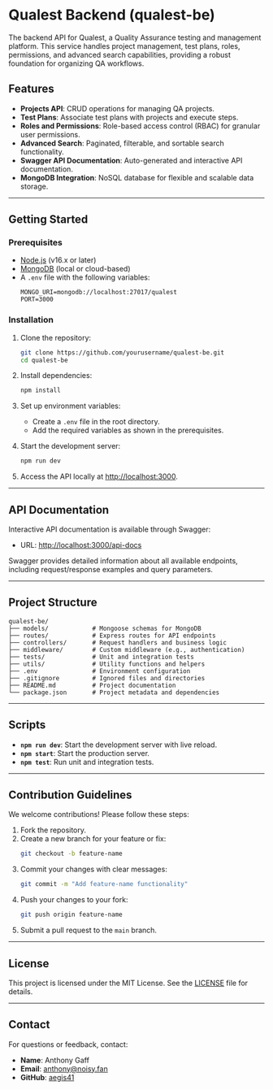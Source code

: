 # Qualest Backend (qualest-be)

The backend API for Qualest, a Quality Assurance testing and management platform. This service handles project management, test plans, roles, permissions, and advanced search capabilities, providing a robust foundation for organizing QA workflows.

## Features

- **Projects API**: CRUD operations for managing QA projects.
- **Test Plans**: Associate test plans with projects and execute steps.
- **Roles and Permissions**: Role-based access control (RBAC) for granular user permissions.
- **Advanced Search**: Paginated, filterable, and sortable search functionality.
- **Swagger API Documentation**: Auto-generated and interactive API documentation.
- **MongoDB Integration**: NoSQL database for flexible and scalable data storage.

---

## Getting Started

### Prerequisites

- [Node.js](https://nodejs.org/) (v16.x or later)
- [MongoDB](https://www.mongodb.com/) (local or cloud-based)
- A `.env` file with the following variables:
  ```env
  MONGO_URI=mongodb://localhost:27017/qualest
  PORT=3000
  ```

### Installation

1. Clone the repository:
   ```bash
   git clone https://github.com/yourusername/qualest-be.git
   cd qualest-be
   ```

2. Install dependencies:
   ```bash
   npm install
   ```

3. Set up environment variables:
   - Create a `.env` file in the root directory.
   - Add the required variables as shown in the prerequisites.

4. Start the development server:
   ```bash
   npm run dev
   ```

5. Access the API locally at [http://localhost:3000](http://localhost:3000).

---

## API Documentation

Interactive API documentation is available through Swagger:

- URL: [http://localhost:3000/api-docs](http://localhost:3000/api-docs)

Swagger provides detailed information about all available endpoints, including request/response examples and query parameters.

---

## Project Structure

```plaintext
qualest-be/
├── models/            # Mongoose schemas for MongoDB
├── routes/            # Express routes for API endpoints
├── controllers/       # Request handlers and business logic
├── middleware/        # Custom middleware (e.g., authentication)
├── tests/             # Unit and integration tests
├── utils/             # Utility functions and helpers
├── .env               # Environment configuration
├── .gitignore         # Ignored files and directories
├── README.md          # Project documentation
└── package.json       # Project metadata and dependencies
```

---

## Scripts

- **`npm run dev`**: Start the development server with live reload.
- **`npm start`**: Start the production server.
- **`npm test`**: Run unit and integration tests.

---

## Contribution Guidelines

We welcome contributions! Please follow these steps:

1. Fork the repository.
2. Create a new branch for your feature or fix:
   ```bash
   git checkout -b feature-name
   ```
3. Commit your changes with clear messages:
   ```bash
   git commit -m "Add feature-name functionality"
   ```
4. Push your changes to your fork:
   ```bash
   git push origin feature-name
   ```
5. Submit a pull request to the `main` branch.

---

## License

This project is licensed under the MIT License. See the [LICENSE](LICENSE) file for details.

---

## Contact

For questions or feedback, contact:

- **Name**: Anthony Gaff
- **Email**: anthony@noisy.fan
- **GitHub**: [aegis41](https://github.com/aegis41)
